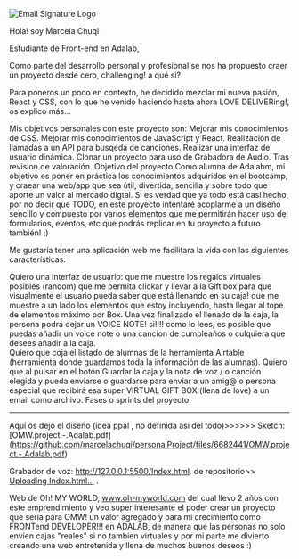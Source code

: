 ![Email Signature Logo](https://user-images.githubusercontent.com/81633985/122676378-21815100-d1de-11eb-8e24-0091a148cd3a.png)


Hola! soy Marcela Chuqi

Estudiante de Front-end en Adalab, 

Como parte del desarrollo personal y profesional se nos ha propuesto craer un proyecto desde cero, challenging! a qué si? 

Para poneros un poco en contexto, he decidido mezclar mi nueva pasión, React y CSS, con lo que he venido haciendo hasta ahora LOVE DELIVERing!, os explico más...

Mis objetivos personales con este proyecto son:
Mejorar mis conocimientos de CSS.
Mejorar mis conocimientos de JavaScript y React.
Realización de llamadas a un API para busqeda de canciones. 
Realizar una interfaz de usuario dinámica.
Clonar un proyecto para uso de Grabadora de Audio. Tras revision de valoración. 
Objetivo del proyecto
Como alumna de Adalabm, mi objetivo es poner en práctica los conocimientos adquiridos en el bootcamp, y craear una web/app que sea útil, divertida, sencilla y sobre todo que aporte un valor al mercado digtal. Si es verdad que ya todo está casi hecho, por no decir que TODO, en este proyecto intentaré acoplarme a un diseño sencillo y compuesto por varios elementos que me permitirán hacer uso de formularios, eventos, etc que podrás replicar en tu proyecto a futuro también! ;)

Me gustaría tener una aplicación web me facilitara la vida con las siguientes características:

Quiero una interfaz de usuario:
que me muestre los regalos virtuales posibles (random)
que me permita clickar y llevar a la Gift box para que visualmente el usuario pueda saber que está llenando en su caja!
que me muestre a un lado los elementos que estoy incluyendo, hasta llegar al tope de elementos máximo por Box.
Una vez finalizado el llenado de la caja, la persona podrá dejar un VOICE NOTE! si!!!! como lo lees, es posible que puedas añadir un voice note o una cancion de cumpleaños o culquiera que desees añadir a la caja.  
Quiero que coja el listado de alumnas de la herramienta Airtable (herramienta donde guardamos toda la información de las alumnas).
Quiero que al pulsar en el botón Guardar la caja y la nota de voz / o canción elegida y pueda enviarse o guardarse para enviar a un amig@ o persona especial que recibirá esa super VIRTUAL GIFT BOX (llena de love) a un email como archivo. 
Fases o sprints del proyecto.
______________________________________________________________

Aquí os dejo el diseño (idea ppal , no definida asi del todo)>>>>>> Sketch: [OMW.project.-.Adalab.pdf]
(https://github.com/marcelachuqi/personalProject/files/6682441/OMW.project.-.Adalab.pdf)


Grabador de voz: http://127.0.0.1:5500/Index.html.   de repositorio>>  [Uploading Index.html…]() .
 

Web de Oh! MY WORLD, www.oh-myworld.com del cual llevo 2 años con éste emprendimiento y veo super interesante el poder crear un proyecto que sería para OMW! un valor agregado y para mi crecimiento como FRONTend DEVELOPER!!! en ADALAB, de manera que las personas no solo envien cajas "reales" si no tambien virtuales y por mi parte me divierto creando una web entretenida y llena de muchos buenos deseos :) 
